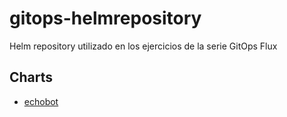 # gitops-helmrepository

Helm repository utilizado en los ejercicios de la serie GitOps Flux

## Charts

- [echobot](./charts/echobot/README.md)
